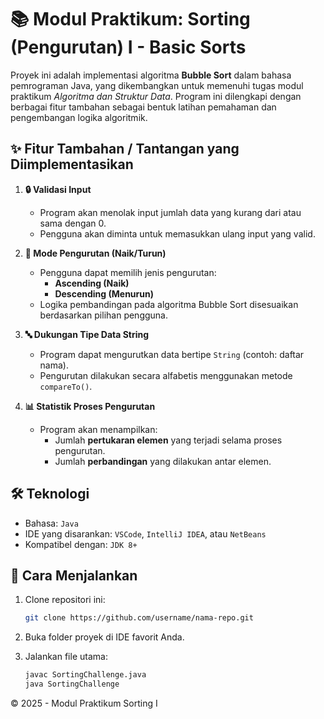 # 📚 Modul Praktikum: Sorting (Pengurutan) I - Basic Sorts

Proyek ini adalah implementasi algoritma **Bubble Sort** dalam bahasa pemrograman Java, yang dikembangkan untuk memenuhi tugas modul praktikum *Algoritma dan Struktur Data*. Program ini dilengkapi dengan berbagai fitur tambahan sebagai bentuk latihan pemahaman dan pengembangan logika algoritmik.

## ✨ Fitur Tambahan / Tantangan yang Diimplementasikan

1. **🔒 Validasi Input**
   - Program akan menolak input jumlah data yang kurang dari atau sama dengan 0.
   - Pengguna akan diminta untuk memasukkan ulang input yang valid.

2. **🔁 Mode Pengurutan (Naik/Turun)**
   - Pengguna dapat memilih jenis pengurutan:
     - **Ascending (Naik)**
     - **Descending (Menurun)**
   - Logika pembandingan pada algoritma Bubble Sort disesuaikan berdasarkan pilihan pengguna.

3. **🔤 Dukungan Tipe Data String**
   - Program dapat mengurutkan data bertipe `String` (contoh: daftar nama).
   - Pengurutan dilakukan secara alfabetis menggunakan metode `compareTo()`.

4. **📊 Statistik Proses Pengurutan**
   - Program akan menampilkan:
     - Jumlah **pertukaran elemen** yang terjadi selama proses pengurutan.
     - Jumlah **perbandingan** yang dilakukan antar elemen.

## 🛠️ Teknologi

- Bahasa: `Java`
- IDE yang disarankan: `VSCode`, `IntelliJ IDEA`, atau `NetBeans`
- Kompatibel dengan: `JDK 8+`

## 🚀 Cara Menjalankan

1. Clone repositori ini:
   ```bash
   git clone https://github.com/username/nama-repo.git
   ```

2. Buka folder proyek di IDE favorit Anda.

3. Jalankan file utama:
   ```bash
   javac SortingChallenge.java
   java SortingChallenge
   ```

© 2025 - Modul Praktikum Sorting I
